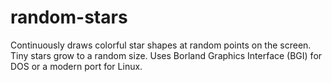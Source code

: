 # random-stars
Continuously draws colorful star shapes at random points on the screen. Tiny stars grow to a random size. Uses Borland Graphics Interface (BGI) for DOS or a modern port for Linux.
